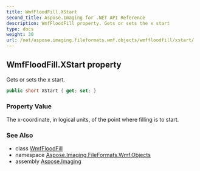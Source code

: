 ```yaml
---
title: WmfFloodFill.XStart
second_title: Aspose.Imaging for .NET API Reference
description: WmfFloodFill property. Gets or sets the x start
type: docs
weight: 30
url: /net/aspose.imaging.fileformats.wmf.objects/wmffloodfill/xstart/
---
```

## WmfFloodFill.XStart property

Gets or sets the x start.

```csharp
public short XStart { get; set; }
```

### Property Value

The x-coordinate, in logical units, of the point where filling is to start.

### See Also

* class [WmfFloodFill](../)
* namespace [Aspose.Imaging.FileFormats.Wmf.Objects](../../wmffloodfill/)
* assembly [Aspose.Imaging](../../../)


